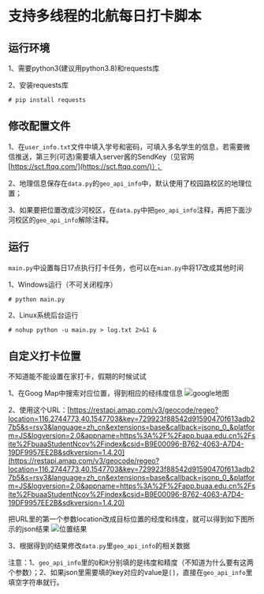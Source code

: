 # 支持多线程的北航每日打卡脚本

## 运行环境

1、需要python3(建议用python3.8)和requests库

2、安装requests库

```# pip install requests```

## 修改配置文件

1、在```user_info.txt```文件中填入学号和密码，可填入多名学生的信息，若需要微信推送，第三列(可选)需要填入server酱的SendKey（见官网 [https://sct.ftqq.com/](https://sct.ftqq.com/)）；

2、地理信息保存在```data.py```的```geo_api_info```中，默认使用了校园路校区的地理位置；

3、如果要把位置改成沙河校区，在```data.py```中把```geo_api_info```注释，再把下面沙河校区的```geo_api_info```解除注释。

## 运行

```main.py```中设置每日17点执行打卡任务，也可以在```mian.py```中将17改成其他时间

1、Windows运行（不可关闭程序）

```# python main.py```

2、Linux系统后台运行

```# nohup python -u main.py > log.txt 2>&1 &```

## 自定义打卡位置

不知道能不能设置在家打卡，假期的时候试试

1、在Goog Map中搜索对应位置，得到相应的经纬度信息
![google地图](imgs/1.png)

2、使用这个URL：[https://restapi.amap.com/v3/geocode/regeo?location=116.2744773,40.1547703&key=729923f88542d91590470f613adb27b5&s=rsv3&language=zh_cn&extensions=base&callback=jsonp_0_&platform=JS&logversion=2.0&appname=https%3A%2F%2Fapp.buaa.edu.cn%2Fsite%2FbuaaStudentNcov%2Findex&csid=B9E00096-B762-4063-A7D4-19DF9957EE2B&sdkversion=1.4.20](https://restapi.amap.com/v3/geocode/regeo?location=116.2744773,40.1547703&key=729923f88542d91590470f613adb27b5&s=rsv3&language=zh_cn&extensions=base&callback=jsonp_0_&platform=JS&logversion=2.0&appname=https%3A%2F%2Fapp.buaa.edu.cn%2Fsite%2FbuaaStudentNcov%2Findex&csid=B9E00096-B762-4063-A7D4-19DF9957EE2B&sdkversion=1.4.20)

把URL里的第一个参数location改成目标位置的经度和纬度，就可以得到如下图所示的json结果
![位置结果](imgs/2.png)

3、根据得到的结果修改```data.py```里```geo_api_info```的相关数据

注意：1、```geo_api_info```里的```Q```和```R```分别填的是纬度和精度（不知道为什么要有这两个参数）；2、如果json里需要填的key对应的value是```[]```，直接在```geo_api_info```里填空字符串就行。
